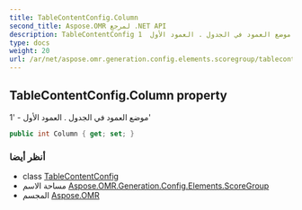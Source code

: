 ```yaml
---
title: TableContentConfig.Column
second_title: Aspose.OMR لمرجع .NET API
description: TableContentConfig ملكية. موضع العمود في الجدول . العمود الأول  1
type: docs
weight: 20
url: /ar/net/aspose.omr.generation.config.elements.scoregroup/tablecontentconfig/column/
---
```

## TableContentConfig.Column property

موضع العمود في الجدول . العمود الأول - '1'

```csharp
public int Column { get; set; }
```

### أنظر أيضا

* class [TableContentConfig](../)
* مساحة الاسم [Aspose.OMR.Generation.Config.Elements.ScoreGroup](../../tablecontentconfig/)
* المجسم [Aspose.OMR](../../../)


